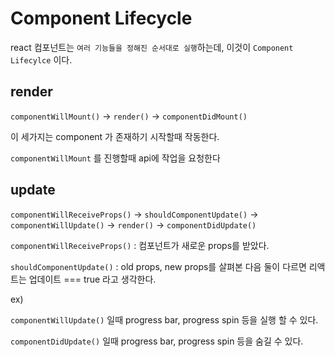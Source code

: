 # Component Lifecycle

react 컴포넌트는 `여러 기능들을 정해진 순서대로 실행`하는데, 이것이 `Component Lifecylce` 이다.

## render
`componentWillMount()` -> `render()` -> `componentDidMount()`

이 세가지는 component 가 존재하기 시작할때 작동한다.

`componentWillMount` 를 진행할때 api에 작업을 요청한다

## update
`componentWillReceiveProps()` -> `shouldComponentUpdate()` -> `componentWillUpdate()` -> `render()` -> `componentDidUpdate()`

`componentWillReceiveProps()` : 컴포넌트가 새로운 props를 받았다.

`shouldComponentUpdate()` : old props, new props를 살펴본 다음 둘이 다르면 리액트는 업데이트 === true 라고 생각한다.

ex) 

`componentWillUpdate()` 일때 progress bar, progress spin 등을 실행 할 수 있다. 

`componentDidUpdate()` 일때 progress bar, progress spin 등을 숨길 수 있다.
